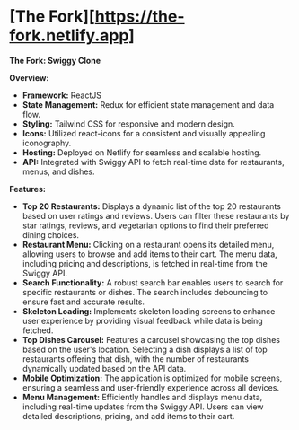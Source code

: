 # **[The Fork][https://the-fork.netlify.app]**

**The Fork: Swiggy Clone**

**Overview:**
- **Framework:** ReactJS
- **State Management:** Redux for efficient state management and data flow.
- **Styling:** Tailwind CSS for responsive and modern design.
- **Icons:** Utilized react-icons for a consistent and visually appealing iconography.
- **Hosting:** Deployed on Netlify for seamless and scalable hosting.
- **API:** Integrated with Swiggy API to fetch real-time data for restaurants, menus, and dishes.

**Features:**
- **Top 20 Restaurants:** Displays a dynamic list of the top 20 restaurants based on user ratings and reviews. Users can filter these restaurants by star ratings, reviews, and vegetarian options to find their preferred dining choices.
- **Restaurant Menu:** Clicking on a restaurant opens its detailed menu, allowing users to browse and add items to their cart. The menu data, including pricing and descriptions, is fetched in real-time from the Swiggy API.
- **Search Functionality:** A robust search bar enables users to search for specific restaurants or dishes. The search includes debouncing to ensure fast and accurate results.
- **Skeleton Loading:** Implements skeleton loading screens to enhance user experience by providing visual feedback while data is being fetched.
- **Top Dishes Carousel:** Features a carousel showcasing the top dishes based on the user's location. Selecting a dish displays a list of top restaurants offering that dish, with the number of restaurants dynamically updated based on the API data.
- **Mobile Optimization:** The application is optimized for mobile screens, ensuring a seamless and user-friendly experience across all devices.
- **Menu Management:** Efficiently handles and displays menu data, including real-time updates from the Swiggy API. Users can view detailed descriptions, pricing, and add items to their cart.
